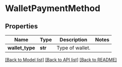 # WalletPaymentMethod

## Properties
Name | Type | Description | Notes
------------ | ------------- | ------------- | -------------
**wallet_type** | **str** | Type of wallet. | 

[[Back to Model list]](../README.md#documentation-for-models) [[Back to API list]](../README.md#documentation-for-api-endpoints) [[Back to README]](../README.md)


